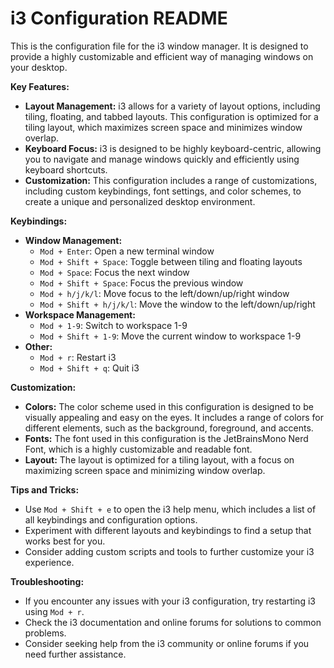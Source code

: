 # i3 Configuration README

This is the configuration file for the i3 window manager. It is designed to provide a highly customizable and efficient way of managing windows on your desktop.

**Key Features:**

* **Layout Management:** i3 allows for a variety of layout options, including tiling, floating, and tabbed layouts. This configuration is optimized for a tiling layout, which maximizes screen space and minimizes window overlap.
* **Keyboard Focus:** i3 is designed to be highly keyboard-centric, allowing you to navigate and manage windows quickly and efficiently using keyboard shortcuts.
* **Customization:** This configuration includes a range of customizations, including custom keybindings, font settings, and color schemes, to create a unique and personalized desktop environment.

**Keybindings:**

* **Window Management:**
	+ `Mod + Enter`: Open a new terminal window
	+ `Mod + Shift + Space`: Toggle between tiling and floating layouts
	+ `Mod + Space`: Focus the next window
	+ `Mod + Shift + Space`: Focus the previous window
	+ `Mod + h/j/k/l`: Move focus to the left/down/up/right window
	+ `Mod + Shift + h/j/k/l`: Move the window to the left/down/up/right
* **Workspace Management:**
	+ `Mod + 1-9`: Switch to workspace 1-9
	+ `Mod + Shift + 1-9`: Move the current window to workspace 1-9
* **Other:**
	+ `Mod + r`: Restart i3
	+ `Mod + Shift + q`: Quit i3

**Customization:**

* **Colors:** The color scheme used in this configuration is designed to be visually appealing and easy on the eyes. It includes a range of colors for different elements, such as the background, foreground, and accents.
* **Fonts:** The font used in this configuration is the JetBrainsMono Nerd Font, which is a highly customizable and readable font.
* **Layout:** The layout is optimized for a tiling layout, with a focus on maximizing screen space and minimizing window overlap.

**Tips and Tricks:**

* Use `Mod + Shift + e` to open the i3 help menu, which includes a list of all keybindings and configuration options.
* Experiment with different layouts and keybindings to find a setup that works best for you.
* Consider adding custom scripts and tools to further customize your i3 experience.

**Troubleshooting:**

* If you encounter any issues with your i3 configuration, try restarting i3 using `Mod + r`.
* Check the i3 documentation and online forums for solutions to common problems.
* Consider seeking help from the i3 community or online forums if you need further assistance.
